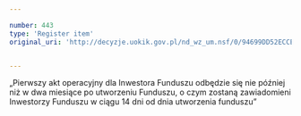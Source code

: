 ```yaml
---

number: 443
type: 'Register item'
original_uri: 'http://decyzje.uokik.gov.pl/nd_wz_um.nsf/0/94699DD52ECCE755C12572DD00329567?OpenDocument'


---
```


„Pierwszy akt operacyjny dla Inwestora Funduszu odbędzie się nie później niż w dwa miesiące po utworzeniu Funduszu, o czym zostaną zawiadomieni Inwestorzy Funduszu w ciągu 14 dni od dnia utworzenia funduszu”
